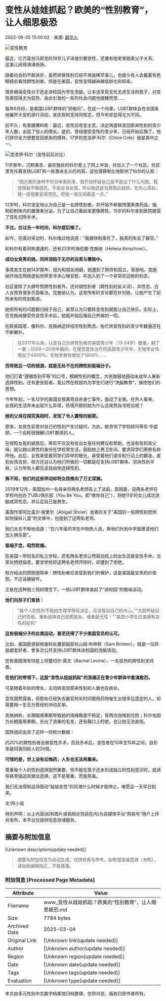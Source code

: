 # 变性从娃娃抓起？欧美的“性别教育”，让人细思极恐

2022-06-30 13:00:02　来源: [最华人](https://www.163.com/dy/media/T1432628947342.html)

![变性教育](https://static.ws.126.net/163/f2e/dy_media/dy_media/static/images/ipLocation.f6d00eb.svg)

最近，亿万富翁马斯克的18岁儿子泽维尔要变性，还要和他老爹脱离父子关系，这事儿闹得沸沸扬扬。

随着社会的不断进步，虽然转换性别已经不再是稀罕事儿，也极少有人会戴着有色眼镜去看待跨性别者，但是在美国，变性变得越来越低龄化和轻率。

很多极端变性分子还走进校园为学生洗脑，让本该享受无忧无虑生活的孩子，对变性表现得尤为狂热，由此引发的一系列社会问题也接踵而至……

每年6月份，是美国LGBT群体的“骄傲月”。在这一个月里，LGBT群体会在全国各地展开大型的游行活动，来庆祝和支持同性恋，但今年却显得尤为不同。

前不久，有美媒爆料称：最近，变性后改变主意，决定再度转变回原来性别的青少年人数，出现了惊人的增长。是的，曾经接受变性的青少年，已经开始后悔了，他们拼尽全力想要变回原来的模样。17岁的克洛伊·科尔（Chloe Cole）就是其中之一。

![克洛伊·科尔（变性前后对比）](https://some-valid-image-url)

11岁那年，沉默寡言、喜欢独处的科尔爱上了网上冲浪，并加入了一个社区。社区里充斥着宣扬LGBT和一些激进主义的内容，这也潜移默化地影响了科尔的认知：

> “因为我的身材不符合审美标准，我开始怀疑自己是不是出了什么问题。我觉得我不够漂亮，不适合当女孩，所以我还是当男孩比较好。在内心深处，我一直想要变得漂亮，但我一直压抑着这一点。”

12岁时，科尔坚定地认为自己是一名跨性别者，并开始不断服用激素类药品，强制抑制体内的雌激素分泌。为了让自己看起来更像男性，15岁的科尔来到医院接受了双乳切除手术。

**不过，仅过去一年时间，科尔就后悔了。**

如今，在面对采访时，科尔难过地说道：“我被体制辜负了，我真的失去了器官。”

和科尔有着同样遭遇的，还有23岁的海伦娜·克施纳（Helena Kerschner）。

**成功女变男的她，同样深陷于无尽的自责与懊恼中。**

事情发生在她14岁那年，因为和朋友闹翻，她遭到了排挤和孤立。渐渐地，克施纳开始在网络虚拟世界里寻求心理安慰，并加入到了一个非常欢迎她的社区。

社区里除了大肆夸赞跨性别者外，还对顺性别者（跨性别的反义词）、异性恋、白人女孩有很多负面看法。克施纳认为，这里所有的言论都在针对她，让她产生了前所未有的性别焦虑。

她把所有的问题都归结于自己，甚至认为只要转变性别就能让自己快乐。实际上，在克施纳接受完变性手术后，她就开始后悔自己所做的一切。

在欧美国家，像科尔、克施纳这样经历性别焦虑、匆忙转变性别的青少年数量还在不断攀升。

> 自2017年以来，认定自己为跨性别者的美国青少年（13-24岁）数量，翻了一番；2009—2019年期间，在接受变性治疗的英国青少年中，生物学女性增加了4400%，生物学男性增加了1000%……

**而导致这一切的根源，就是无处不在的跨性别极端分子。**

他们打着“遵循性别平等”的口号，模糊性别的概念，大张旗鼓地鼓动未成年人重新选择性别。还有更张狂者，竟公然在校园内为学生们进行“洗脑教育”，操控他们的思想。

今年年初，一名12岁的美国女孩离奇自杀身亡事件，轰动了全美。在外人看来，女孩的生活并未出现什么异常，热情开朗的她为什么会突然自寻短见呢？

**她的父母在探究真相时，发现了令人震惊的秘密。**

原来，女孩生前曾对自己的性别产生过疑问，为此，她咨询了学校顾问蒂尼·华盛顿，一个自称很理解LGBT群体的人。

在得知女孩的疑惑后，蒂尼不仅没有给出女孩任何建议和帮助，也没有告知其父母，就让她以男性的身份在学校里生活，鼓励她上男卫生间，要求同学们用男名称呼他。此后，女孩承受着同学们异样的眼光，承受着他们语言和行动上的霸凌，直到女孩去世，校方还自认为他们所做的一切都是在支持LGBT群体、崇尚性别平权，认为所有人都应该自由地选择性别。

**殊不知，他们的这些举动却将女孩推向了万丈深渊。**

2019年12月，美国加州一名母亲将两名老师告上了法庭。原因是，这两名老师在学校内创办了UBU俱乐部（You Be You，即“做你自己”），将她11岁的女儿成功洗脑成双性恋，并认定自己是男生。

美国作家阿比盖尔·谢里尔（Abigail Shrier）发表的关于“美国的一些跨性别团体如何操纵儿童”的文章中，也提到了这两名老师。

她们大言不惭地说道：“在六年级的学生中物色人选，等他们升到中学就邀请他们加入俱乐部”。

**极端歹念，昭然若揭。**

在美国一所知名的私立学校，还有两名老师公然鼓动班上的女生去做变性手术，当家长愤怒指责，要求学校将这两名老师开除时，却遭到了拒绝。

校方给出的原因很简单：跨性别者应该受到我们的保护，这是美国最宝贵的价值观，不应该被破坏。

正是在这种毁三观的理念下，一些LGBT群体发起了“进校园”的极端活动。

**他们向孩子们宣扬：**

> “每个人的性别不能由生理学特征决定，应该尊崇自己的内心。”“大胆怀疑自己的性格，重新选择自己是男是女，或者是无性！”“美国小学生应该拥有变性的权利”

**这些极端分子的此类运动，甚至还得了不少美国官员的认可。**

比如，美国能源部核废料处置部副部长山姆·布林顿（Sam Brinton），就是一位异装癖爱好者，曾多次公开支持LGBT群体进校园的洗脑活动。

还有美国海军四星上将蕾切尔·莱文（Rachel Levine），一名狂热的跨性别支持者。

**在他们的带领下，这股“变性从娃娃抓起”的浪潮正在青少年群体中愈演愈烈。**

可是随着年龄的增长，主动转变回原来性别的人数也在疯长。

变性固然容易，但那些已经失去器官和长时间服用药物催生出很多后遗症的人，却需要用一生去为曾经的冲动买单。

克施纳称，长期服用睾酮导致她的情绪极度不稳定，曾两次自残到住院；科尔也因为长期服用睾酮，长出了浓重的毛发，还有胸口上的疤，也让她无法直视。

国际组织出具了这样一份统计数据：

约20%的跨性别者会做变性手术，而且手术后，变性者在10年至15年之间，自杀率是同类同龄人的20倍。

**可惜的是，世上没有后悔药，人生也无法再重来。**

尊重每个人的性别选择固然重要，但不能在孩子还未形成独立的性别意识时，就诱导甚至强迫其做出选择。这不是尊重，而是荼毒。

我们无法得知这场鼓动“娃娃变性”的风潮什么时候才能停止，唯愿这一天早日到来。

文/阿小诺

特别声明：以上内容(如有图片或视频亦包括在内)为自媒体平台“网易号”用户上传并发布，本平台仅提供信息存储服务。
<!-- tcd_original_link https://www.163.com/dy/article/HB3SGAKQ0512856T.html -->


## 摘要与附加信息

<!-- tcd_abstract -->
[Unknown description(update needed)]
<!-- tcd_abstract_end -->

> 摘要与附加信息为自动生成，仅供检索与参考。如有错误或遗漏（未知），请协助编辑指正，不胜感激。

### 附加信息 [Processed Page Metadata]

| Attribute       | Value                                  |
|-----------------|----------------------------------------|
| Filename        | www_变性从娃娃抓起？欧美的“性别教育”，让人细思极恐.md                             |
| Size            | 7784 bytes                           |
| Archived Date   | 2025-03-04                             |
| Original Link   | [Unknown link(update needed)]                       |
| Author          | [Unknown author(update needed)]                               |
| Region          | [Unknown region(update needed)]                               |
| Date            | [Unknown date(update needed)]                                 |
| Tags            | [Unknown tags(update needed)]                                 |
| Evaluation            | [Unknown type(update needed)]                                 |
<!-- tcd_table_end -->

本文由多元性别中文数字档案馆归档整理，仅供浏览。版权归原作者所有。
